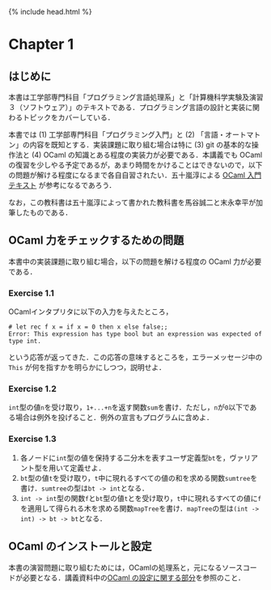 {% include head.html %}

# Chapter 1

## はじめに

本書は工学部専門科目「プログラミング言語処理系」と「計算機科学実験及演習３（ソフトウェア）」のテキストである．プログラミング言語の設計と実装に関わるトピックをカバーしている．

本書では (1) 工学部専門科目「プログラミング入門」と (2) 「言語・オートマトン」の内容を既知とする．実装課題に取り組む場合は特に (3) git の基本的な操作法と (4) OCaml の知識とある程度の実装力が必要である．本講義でも OCaml の復習を少しやる予定であるが，あまり時間をかけることはできないので，以下の問題が解ける程度になるまで各自自習されたい．五十嵐淳による [OCaml 入門テキスト](./doc/mltext.pdf) が参考になるであろう．

なお，この教科書は五十嵐淳によって書かれた教科書を馬谷誠二と末永幸平が加筆したものである．

## OCaml 力をチェックするための問題

本書中の実装課題に取り組む場合，以下の問題を解ける程度の OCaml 力が必要である．

### Exercise 1.1

OCamlインタプリタに以下の入力を与えたところ，
```
# let rec f x = if x = 0 then x else false;;
Error: This expression has type bool but an expression was expected of type int. 
```
という応答が返ってきた．この応答の意味するところを，エラーメッセージ中の `This` が何を指すかを明らかにしつつ，説明せよ．

### Exercise 1.2

`int`型の値`n`を受け取り，`1+...+n`を返す関数`sum`を書け．ただし，`n`が`0`以下である場合は例外を投げること．例外の宣言もプログラムに含めよ．

### Exercise 1.3

1. 各ノードに`int`型の値を保持する二分木を表すユーザ定義型`bt`を，ヴァリアント型を用いて定義せよ．
2. `bt`型の値`t`を受け取り，`t`中に現れるすべての値の和を求める関数`sumtree`を書け．`sumtree`の型は`bt -> int`となる．
3. `int -> int`型の関数`f`と`bt`型の値`t`とを受け取り，`t`中に現れるすべての値に`f`を適用して得られる木を求める関数`mapTree`を書け．`mapTree`の型は`(int -> int) -> bt -> bt`となる．

## OCaml のインストールと設定

本書の演習問題に取り組むためには，OCamlの処理系と，元になるソースコードが必要となる．講義資料中の[OCaml の設定に関する部分](https://kuis-isle3sw.github.io/IoPLMaterials/#ocaml-%E3%81%AE%E8%A8%AD%E5%AE%9A%E6%96%B9%E6%B3%95)を参照のこと．
